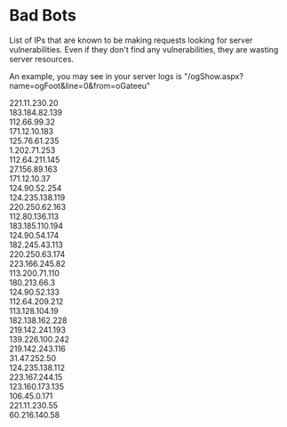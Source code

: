 # Bad Bots
List of IPs that are known to be making requests looking for server vulnerabilities. Even if they don't find any vulnerabilities, they are wasting server resources. 
 
An example, you may see in your server logs is "/ogShow.aspx?name=ogFoot&line=0&from=oGateeu"

221.11.230.20  
183.184.82.139  
112.66.99.32  
171.12.10.183  
125.76.61.235  
1.202.71.253  
112.64.211.145  
27.156.89.163  
171.12.10.37  
124.90.52.254  
124.235.138.119  
220.250.62.163  
112.80.136.113  
183.185.110.194  
124.90.54.174  
182.245.43.113  
220.250.63.174  
223.166.245.82  
113.200.71.110  
180.213.66.3  
124.90.52.133  
112.64.209.212  
113.128.104.19  
182.138.162.228  
219.142.241.193  
139.226.100.242  
219.142.243.116  
31.47.252.50  
124.235.138.112  
223.167.244.15  
123.160.173.135  
106.45.0.171  
221.11.230.55  
60.216.140.58  
